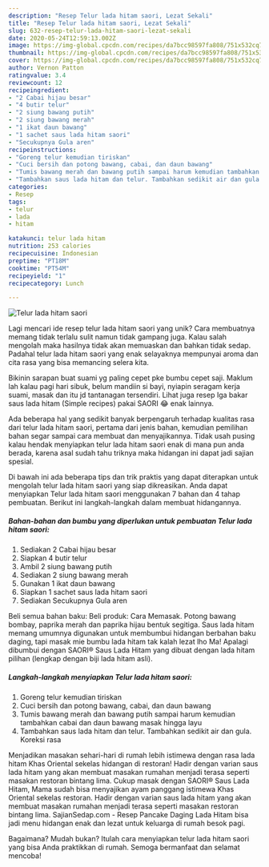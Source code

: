 ```yaml
---
description: "Resep Telur lada hitam saori, Lezat Sekali"
title: "Resep Telur lada hitam saori, Lezat Sekali"
slug: 632-resep-telur-lada-hitam-saori-lezat-sekali
date: 2020-05-24T12:59:13.002Z
image: https://img-global.cpcdn.com/recipes/da7bcc98597fa808/751x532cq70/telur-lada-hitam-saori-foto-resep-utama.jpg
thumbnail: https://img-global.cpcdn.com/recipes/da7bcc98597fa808/751x532cq70/telur-lada-hitam-saori-foto-resep-utama.jpg
cover: https://img-global.cpcdn.com/recipes/da7bcc98597fa808/751x532cq70/telur-lada-hitam-saori-foto-resep-utama.jpg
author: Vernon Patton
ratingvalue: 3.4
reviewcount: 12
recipeingredient:
- "2 Cabai hijau besar"
- "4 butir telur"
- "2 siung bawang putih"
- "2 siung bawang merah"
- "1 ikat daun bawang"
- "1 sachet saus lada hitam saori"
- "Secukupnya Gula aren"
recipeinstructions:
- "Goreng telur kemudian tiriskan"
- "Cuci bersih dan potong bawang, cabai, dan daun bawang"
- "Tumis bawang merah dan bawang putih sampai harum kemudian tambahkan cabai dan daun bawang masak hingga layu"
- "Tambahkan saus lada hitam dan telur. Tambahkan sedikit air dan gula. Koreksi rasa"
categories:
- Resep
tags:
- telur
- lada
- hitam

katakunci: telur lada hitam 
nutrition: 253 calories
recipecuisine: Indonesian
preptime: "PT18M"
cooktime: "PT54M"
recipeyield: "1"
recipecategory: Lunch

---
```



![Telur lada hitam saori](https://img-global.cpcdn.com/recipes/da7bcc98597fa808/751x532cq70/telur-lada-hitam-saori-foto-resep-utama.jpg)

Lagi mencari ide resep telur lada hitam saori yang unik? Cara membuatnya memang tidak terlalu sulit namun tidak gampang juga. Kalau salah mengolah maka hasilnya tidak akan memuaskan dan bahkan tidak sedap. Padahal telur lada hitam saori yang enak selayaknya mempunyai aroma dan cita rasa yang bisa memancing selera kita.

Bikinin sarapan buat suami yg paling cepet pke bumbu cepet saji. Maklum lah kalau pagi hari sibuk, belum mandiin si bayi, nyiapin seragam kerja suami, masak dan itu jd tantanagan tersendiri. Lihat juga resep Iga bakar saus lada hitam (Simple recipes) pakai SAORI 😂 enak lainnya.

Ada beberapa hal yang sedikit banyak berpengaruh terhadap kualitas rasa dari telur lada hitam saori, pertama dari jenis bahan, kemudian pemilihan bahan segar sampai cara membuat dan menyajikannya. Tidak usah pusing kalau hendak menyiapkan telur lada hitam saori enak di mana pun anda berada, karena asal sudah tahu triknya maka hidangan ini dapat jadi sajian spesial.


Di bawah ini ada beberapa tips dan trik praktis yang dapat diterapkan untuk mengolah telur lada hitam saori yang siap dikreasikan. Anda dapat menyiapkan Telur lada hitam saori menggunakan 7 bahan dan 4 tahap pembuatan. Berikut ini langkah-langkah dalam membuat hidangannya.

<!--inarticleads1-->

##### Bahan-bahan dan bumbu yang diperlukan untuk pembuatan Telur lada hitam saori:

1. Sediakan 2 Cabai hijau besar
1. Siapkan 4 butir telur
1. Ambil 2 siung bawang putih
1. Sediakan 2 siung bawang merah
1. Gunakan 1 ikat daun bawang
1. Siapkan 1 sachet saus lada hitam saori
1. Sediakan Secukupnya Gula aren


Beli semua bahan baku: Beli produk: Cara Memasak. Potong bawang bombay, paprika merah dan paprika hijau bentuk segitiga. Saus lada hitam memang umumnya digunakan untuk membumbui hidangan berbahan baku daging, tapi masak mie bumbu lada hitam tak kalah lezat lho Ma! Apalagi dibumbui dengan SAORI® Saus Lada Hitam yang dibuat dengan lada hitam pilihan (lengkap dengan biji lada hitam asli). 

<!--inarticleads2-->

##### Langkah-langkah menyiapkan Telur lada hitam saori:

1. Goreng telur kemudian tiriskan
1. Cuci bersih dan potong bawang, cabai, dan daun bawang
1. Tumis bawang merah dan bawang putih sampai harum kemudian tambahkan cabai dan daun bawang masak hingga layu
1. Tambahkan saus lada hitam dan telur. Tambahkan sedikit air dan gula. Koreksi rasa


Menjadikan masakan sehari-hari di rumah lebih istimewa dengan rasa lada hitam Khas Oriental sekelas hidangan di restoran! Hadir dengan varian saus lada hitam yang akan membuat masakan rumahan menjadi terasa seperti masakan restoran bintang lima. Cukup masak dengan SAORI® Saus Lada Hitam, Mama sudah bisa menyajikan ayam panggang istimewa Khas Oriental sekelas restoran. Hadir dengan varian saus lada hitam yang akan membuat masakan rumahan menjadi terasa seperti masakan restoran bintang lima. SajianSedap.com - Resep Pancake Daging Lada Hitam bisa jadi menu hidangan enak dan lezat untuk keluarga di rumah besok pagi. 

Bagaimana? Mudah bukan? Itulah cara menyiapkan telur lada hitam saori yang bisa Anda praktikkan di rumah. Semoga bermanfaat dan selamat mencoba!
